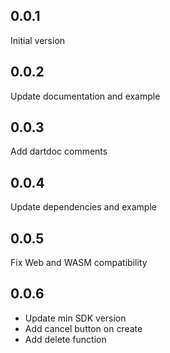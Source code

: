 ## 0.0.1
Initial version

## 0.0.2
Update documentation and example

## 0.0.3
Add dartdoc comments

## 0.0.4
Update dependencies and example

## 0.0.5
Fix Web and WASM compatibility

## 0.0.6
- Update min SDK version
- Add cancel button on create
- Add delete function

